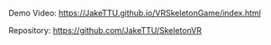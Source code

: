 
Demo Video: https://JakeTTU.github.io/VRSkeletonGame/index.html

Repository: https://github.com/JakeTTU/SkeletonVR
